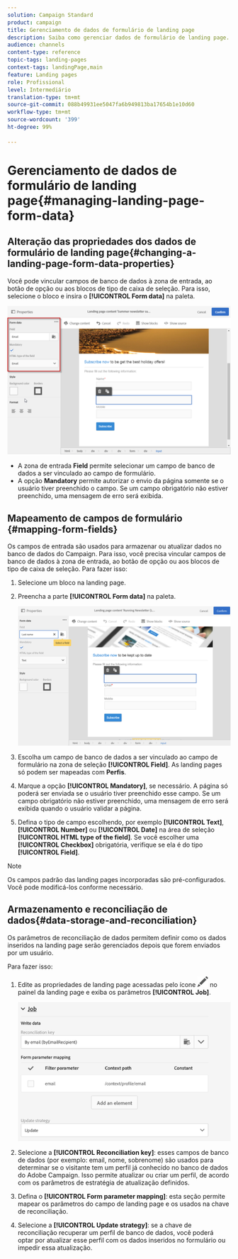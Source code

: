 ```yaml
---
solution: Campaign Standard
product: campaign
title: Gerenciamento de dados de formulário de landing page
description: Saiba como gerenciar dados de formulário de landing page.
audience: channels
content-type: reference
topic-tags: landing-pages
context-tags: landingPage,main
feature: Landing pages
role: Profissional
level: Intermediário
translation-type: tm+mt
source-git-commit: 088b49931ee5047fa6b949813ba17654b1e10d60
workflow-type: tm+mt
source-wordcount: '399'
ht-degree: 99%

---
```



# Gerenciamento de dados de formulário de landing page{#managing-landing-page-form-data}

## Alteração das propriedades dos dados de formulário de landing page{#changing-a-landing-page-form-data-properties}

Você pode vincular campos de banco de dados à zona de entrada, ao botão de opção ou aos blocos de tipo de caixa de seleção. Para isso, selecione o bloco e insira o **[!UICONTROL Form data]** na paleta.

![](assets/delivery_content_9.png)

* A zona de entrada **Field** permite selecionar um campo de banco de dados a ser vinculado ao campo de formulário.
* A opção **Mandatory** permite autorizar o envio da página somente se o usuário tiver preenchido o campo. Se um campo obrigatório não estiver preenchido, uma mensagem de erro será exibida.

## Mapeamento de campos de formulário {#mapping-form-fields}

Os campos de entrada são usados para armazenar ou atualizar dados no banco de dados do Campaign. Para isso, você precisa vincular campos de banco de dados à zona de entrada, ao botão de opção ou aos blocos de tipo de caixa de seleção. Para fazer isso:

1. Selecione um bloco na landing page.
1. Preencha a parte **[!UICONTROL Form data]** na paleta.

   ![](assets/editing_lp_content_4.png)

1. Escolha um campo de banco de dados a ser vinculado ao campo de formulário na zona de seleção **[!UICONTROL Field]**. As landing pages só podem ser mapeadas com **Perfis**.

1. Marque a opção **[!UICONTROL Mandatory]**, se necessário. A página só poderá ser enviada se o usuário tiver preenchido esse campo. Se um campo obrigatório não estiver preenchido, uma mensagem de erro será exibida quando o usuário validar a página.

1. Defina o tipo de campo escolhendo, por exemplo **[!UICONTROL Text]**, **[!UICONTROL Number]** ou **[!UICONTROL Date]** na área de seleção **[!UICONTROL HTML type of the field]**.
Se você escolher uma **[!UICONTROL Checkbox]** obrigatória, verifique se ela é do tipo **[!UICONTROL Field]**.

>[!NOTE]
>
>Os campos padrão das landing pages incorporadas são pré-configurados. Você pode modificá-los conforme necessário.

## Armazenamento e reconciliação de dados{#data-storage-and-reconciliation}

Os parâmetros de reconciliação de dados permitem definir como os dados inseridos na landing page serão gerenciados depois que forem enviados por um usuário.

Para fazer isso:

1. Edite as propriedades de landing page acessadas pelo ícone ![](assets/edit_darkgrey-24px.png) no painel da landing page e exiba os parâmetros **[!UICONTROL Job]**.

   ![](assets/lp_parameters_4.png)

1. Selecione a **[!UICONTROL Reconciliation key]**: esses campos de banco de dados (por exemplo: email, nome, sobrenome) são usados para determinar se o visitante tem um perfil já conhecido no banco de dados do Adobe Campaign. Isso permite atualizar ou criar um perfil, de acordo com os parâmetros de estratégia de atualização definidos.
1. Defina o **[!UICONTROL Form parameter mapping]**: esta seção permite mapear os parâmetros do campo de landing page e os usados na chave de reconciliação.
1. Selecione a **[!UICONTROL Update strategy]**: se a chave de reconciliação recuperar um perfil de banco de dados, você poderá optar por atualizar esse perfil com os dados inseridos no formulário ou impedir essa atualização.
